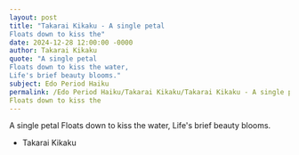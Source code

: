 ```yaml
---
layout: post
title: "Takarai Kikaku - A single petal 
Floats down to kiss the"
date: 2024-12-28 12:00:00 -0000
author: Takarai Kikaku
quote: "A single petal 
Floats down to kiss the water, 
Life's brief beauty blooms."
subject: Edo Period Haiku
permalink: /Edo Period Haiku/Takarai Kikaku/Takarai Kikaku - A single petal 
Floats down to kiss the
---
```


A single petal 
Floats down to kiss the water, 
Life's brief beauty blooms.

- Takarai Kikaku
